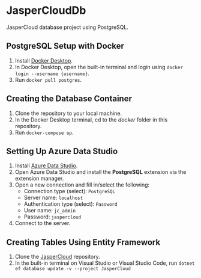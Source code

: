 # JasperCloudDb
JasperCloud database project using PostgreSQL.

## PostgreSQL Setup with Docker
1. Install [Docker Desktop](https://www.docker.com/get-started/).
2. In Docker Desktop, open the built-in terminal and login using ```docker login --username {username}```.
3. Run ```docker pull postgres```.

## Creating the Database Container
1. Clone the repository to your local machine.
2. In the Docker Desktop terminal, cd to the *docker* folder in this repository.
3. Run ```docker-compose up```.
   
## Setting Up Azure Data Studio
1. Install [Azure Data Studio](https://learn.microsoft.com/en-us/azure-data-studio/download-azure-data-studio?tabs=win-install%2Cwin-user-install%2Credhat-install%2Cwindows-uninstall%2Credhat-uninstall).
2. Open Azure Data Studio and install the **PostgreSQL** extension via the extension manager.
3. Open a new connection and fill in/select the following:
   - Connection type (select): ```PostgreSQL```
   - Server name: ```localhost```
   - Authentication type (select): ```Password```
   - User name: ```jc_admin```
   - Password: ```jaspercloud```
4. Connect to the server.

## Creating Tables Using Entity Framework
1. Clone the [JasperCloud](https://github.com/byip61/JasperCloud) repository.
2. In the built-in terminal on Visual Studio or Visual Studio Code, run ```dotnet ef database update -v --project JasperCloud```